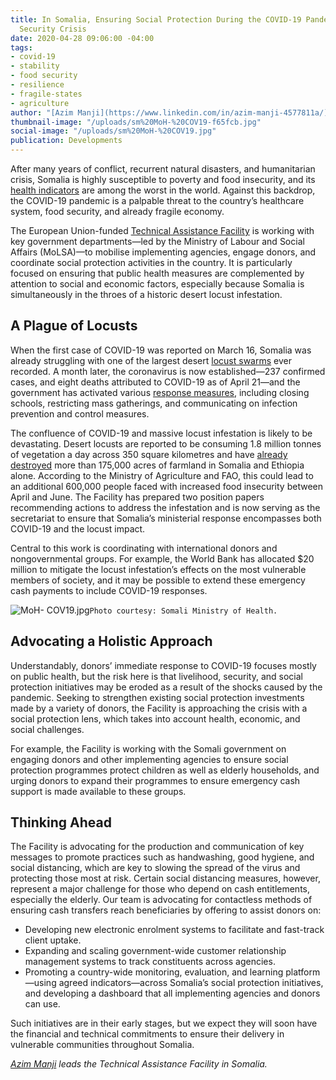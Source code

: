 ```yaml
---
title: In Somalia, Ensuring Social Protection During the COVID-19 Pandemic and Food
  Security Crisis
date: 2020-04-28 09:06:00 -04:00
tags:
- covid-19
- stability
- food security
- resilience
- fragile-states
- agriculture
author: "[Azim Manji](https://www.linkedin.com/in/azim-manji-4577811a/)"
thumbnail-image: "/uploads/sm%20MoH-%20COV19-f65fcb.jpg"
social-image: "/uploads/sm%20MoH-%20COV19.jpg"
publication: Developments
---
```


After many years of conflict, recurrent natural disasters, and humanitarian crisis, Somalia is highly susceptible to poverty and food insecurity, and its [health indicators](https://www.who.int/hac/donorinfo/somalia.pdf) are among the worst in the world. Against this backdrop, the COVID-19 pandemic is a palpable threat to the country’s healthcare system, food security, and already fragile economy.

The European Union-funded [Technical Assistance Facility](https://www.dai.com/our-work/projects/somalia-technical-assistance-facility) is working with key government departments—led by the Ministry of Labour and Social Affairs (MoLSA)—to mobilise implementing agencies, engage donors, and coordinate social protection activities in the country. It is particularly focused on ensuring that public health measures are complemented by attention to social and economic factors, especially because Somalia is simultaneously in the throes of a historic desert locust infestation.





## A Plague of Locusts

When the first case of COVID-19 was reported on March 16, Somalia was already struggling with one of the largest desert [locust swarms](https://www.bbc.com/news/world-africa-51348517) ever recorded. A month later, the coronavirus is now established—237 confirmed cases, and eight deaths attributed to COVID-19 as of April 21—and the government has activated various [response measures](https://www.africa-newsroom.com/press/coronavirus-somalia-international-organization-for-migration-iom-somalia-preparedness-and-response-plan-covid19-april-2020), including closing schools, restricting mass gatherings, and communicating on infection prevention and control measures. 

The confluence of COVID-19 and massive locust infestation is likely to be devastating. Desert locusts are reported to be consuming 1.8 million tonnes of vegetation a day across 350 square kilometres and have [already destroyed](https://reliefweb.int/report/somalia/six-things-you-didn-t-know-about-desert-locusts) more than 175,000 acres of farmland in Somalia and Ethiopia alone. According to the Ministry of Agriculture and FAO, this could lead to an additional 600,000 people faced with increased food insecurity between April and June. The Facility has prepared two position papers recommending actions to address the infestation and is now serving as the secretariat to ensure that Somalia’s ministerial response encompasses both COVID-19 and the locust impact. 

Central to this work is coordinating with international donors and nongovernmental groups. For example, the World Bank has allocated $20 million to mitigate the locust infestation’s effects on the most vulnerable members of society, and it may be possible to extend these emergency cash payments to include COVID-19 responses. 

![MoH- COV19.jpg](/uploads/MoH-%20COV19.jpg)`Photo courtesy: Somali Ministry of Health.`

## Advocating a Holistic Approach

Understandably, donors’ immediate response to COVID-19 focuses mostly on public health, but the risk here is that livelihood, security, and social protection initiatives may be eroded as a result of the shocks caused by the pandemic. Seeking to strengthen existing social protection investments made by a variety of donors, the Facility is approaching the crisis with a social protection lens, which takes into account health, economic, and social challenges.

For example, the Facility is working with the Somali government on engaging donors and other implementing agencies to ensure social protection programmes protect children as well as elderly households, and urging donors to expand their programmes to ensure emergency cash support is made available to these groups. 

## Thinking Ahead

The Facility is advocating for the production and communication of key messages to promote practices such as handwashing, good hygiene, and social distancing, which are key to slowing the spread of the virus and protecting those most at risk. Certain social distancing measures, however, represent a major challenge for those who depend on cash entitlements, especially the elderly. Our team is advocating for contactless methods of ensuring cash transfers reach beneficiaries by offering to assist donors on:

* Developing new electronic enrolment systems to facilitate and fast-track client uptake.
* Expanding and scaling government-wide customer relationship management systems to track constituents across agencies.
* Promoting a country-wide monitoring, evaluation, and learning platform—using agreed indicators—across Somalia’s social protection initiatives, and developing a dashboard that all implementing agencies and donors can use.

Such initiatives are in their early stages, but we expect they will soon have the financial and technical commitments to ensure their delivery in vulnerable communities throughout Somalia.

*[Azim Manji](https://www.linkedin.com/in/azim-manji-4577811a/) leads the Technical Assistance Facility in Somalia.*